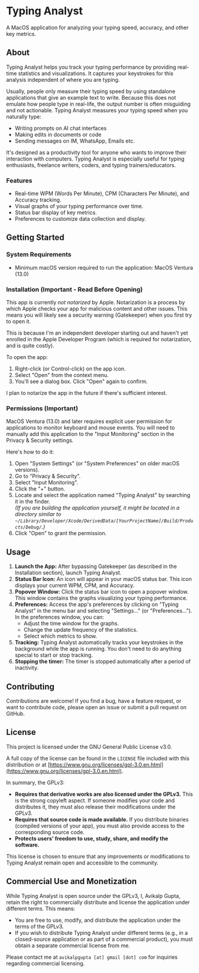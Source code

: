 # Typing Analyst

A MacOS application for analyzing your typing speed, accuracy, and other key metrics.

## About

Typing Analyst helps you track your typing performance by providing real-time statistics and visualizations. It captures your keystrokes for this analysis independent of where you are typing.

Usually, people only measure their typing speed by using standalone applications that give an example text to write. Because this does not emulate how people type in real-life, the output number is often misguiding and not actionable. Typing Analyst measures your typing speed when you naturally type:

- Writing prompts on AI chat interfaces
- Making edits in documents or code
- Sending messages on IM, WhatsApp, Emails etc.

It's designed as a productivity tool for anyone who wants to improve their interaction with computers. Typing Analyst is especially useful for typing enthusiasts, freelance writers, coders, and typing trainers/educators.

### Features

*   Real-time WPM (Words Per Minute), CPM (Characters Per Minute), and Accuracy tracking.
*   Visual graphs of your typing performance over time.
*   Status bar display of key metrics.
*   Preferences to customize data collection and display.

## Getting Started

### System Requirements
- Minimum macOS version required to run the application: MacOS Ventura (13.0)

### Installation (Important - Read Before Opening)

This app is currently *not notarized* by Apple. Notarization is a process by which Apple checks your app for malicious content and other issues. This means you will likely see a security warning (Gatekeeper) when you first try to open it.

This is because I'm an independent developer starting out and haven't yet enrolled in the Apple Developer Program (which is required for notarization, and is quite costly).

To open the app:

1.  Right-click (or Control-click) on the app icon.
2.  Select "Open" from the context menu.
3.  You'll see a dialog box. Click "Open" again to confirm.

I plan to notarize the app in the future if there's sufficient interest.

###  Permissions (Important)

MacOS Ventura (13.0) and later requires explicit user permission for applications to monitor keyboard and mouse events.  You will need to manually add this application to the "Input Monitoring" section in the Privacy & Security settings.

Here's how to do it:

1. Open "System Settings" (or "System Preferences" on older macOS versions).
1. Go to "Privacy & Security".
1. Select "Input Monitoring".
1. Click the "+" button.
1. Locate and select the application named "Typing Analyst" by searching it in the finder.<br>*(If you are building the application yourself, it might be located in a directory similar to `~/Library/Developer/Xcode/DerivedData/[YourProjectName]/Build/Products/Debug/`.)*
1. Click "Open" to grant the permission.

##  Usage

1.  **Launch the App:** After bypassing Gatekeeper (as described in the Installation section), launch Typing Analyst.
2.  **Status Bar Icon:** An icon will appear in your macOS status bar. This icon displays your current WPM, CPM, and Accuracy.
3.  **Popover Window:** Click the status bar icon to open a popover window. This window contains the graphs visualizing your typing performance.
4.  **Preferences:** Access the app's preferences by clicking on "Typing Analyst" in the menu bar and selecting "Settings..." (or "Preferences..."). In the preferences window, you can:
    *   Adjust the time window for the graphs.
    *   Change the update frequency of the statistics.
    *   Select which metrics to show.
5.  **Tracking:** Typing Analyst automatically tracks your keystrokes in the background while the app is running. You don't need to do anything special to start or stop tracking.
6. **Stopping the timer:** The timer is stopped automatically after a period of inactivity.

##  Contributing

Contributions are welcome! If you find a bug, have a feature request, or want to contribute code, please open an issue or submit a pull request on GitHub.

##  License

This project is licensed under the GNU General Public License v3.0.

A full copy of the license can be found in the `LICENSE` file included with this distribution or at [https://www.gnu.org/licenses/gpl-3.0.en.html](https://www.gnu.org/licenses/gpl-3.0.en.html).

In summary, the GPLv3:

*   **Requires that derivative works are also licensed under the GPLv3.** This is the strong copyleft aspect. If someone modifies your code and distributes it, they must also release their modifications under the GPLv3.
*   **Requires that source code is made available.** If you distribute binaries (compiled versions of your app), you must also provide access to the corresponding source code.
*   **Protects users' freedom to use, study, share, and modify the software.**

This license is chosen to ensure that any improvements or modifications to Typing Analyst remain open and accessible to the community.

## Commercial Use and Monetization

While Typing Analyst is open source under the GPLv3, I, Avikalp Gupta, retain the right to commercially distribute and license the application under different terms. This means:

*   You are free to use, modify, and distribute the application under the terms of the GPLv3.
*   If you wish to distribute Typing Analyst under different terms (e.g., in a closed-source application or as part of a commercial product), you must obtain a separate commercial license from me.

Please contact me at `avikalpgupta [at] gmail [dot] com` for inquiries regarding commercial licensing.
